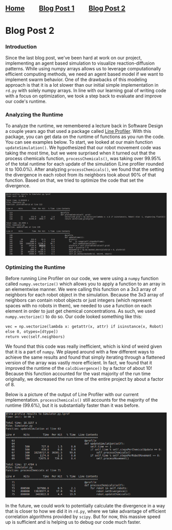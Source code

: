 ## [Home](https://jzerez.github.io/swarms/writeups/mainpage/main) &nbsp;&nbsp;&nbsp;&nbsp;&nbsp;&nbsp;&nbsp;&nbsp;[Blog Post 1](https://jzerez.github.io/swarms/writeups/blogpost1/blogpost1) &nbsp;&nbsp;&nbsp;&nbsp;&nbsp;&nbsp;&nbsp;&nbsp;[Blog Post 2](https://jzerez.github.io/swarms/writeups/blogpost2/blogpost2)
# Blog Post 2
### Introduction
Since the last blog post, we've been hard at work on our project, implementing an agent based simulation to visualize reaction-diffusion patterns. While using numpy arrays allows us to leverage computationally efficient computing methods, we need an agent based model if we want to implement swarm behavior. One of the drawbacks of this modeling approach is that it is a lot slower than our initial simple implementation in `rd.py` with solely numpy arrays. In line with our learning goal of writing code with a focus on optimization, we took a step back to evaluate and improve our code's runtime.

### Analyzing the Runtime
To analyze the runtime, we remembered a lecture back in Software Design a couple years ago that used a package called [Line Profiler](https://pypi.org/project/line-profiler/). With this package, you can get data on the runtime of functions as you run the code. You can see examples below. To start, we looked at our main function `updateSimulation()`. We hypothesized that our robot movement code was taking the most time, but we were surprised when it turned out that the process chemicals function, `processChemicals()`, was taking over 99.95% of the total runtime for each update of the simulation (Line profiler rounded it to 100.0%). After analyzing `processChemicals()`, we found that the setting the divergence in each robot from its neighbors took about 90% of that function. Based on that, we tried to optimize the code that set the divergence.

![line_profiler_start](./profiling1.png)

### Optimizing the Runtime
Before running Line Profiler on our code, we were using a `numpy` function called `numpy.vectorize()` which allows you to apply a function to an array in an elementwise manner. We were calling this function on a 3x3 array of neighbors for each robot object in the simulation. Because the 3x3 array of neighbors can contain robot objects or just integers (which represent spaces with no robots in them), we needed to use a function on each element in order to just get chemical concentrations. As such, we used `numpy.vectorize()` to do so. Our code looked something like this:

```
vec = np.vectorize(lambda x: getattr(x, attr) if isinstance(x, Robot) else 0, otypes=[dtype])
return vec(self.neighbors)
```

We found that this code was really inefficient, which is kind of weird given that it is a part of `numpy`. We played around with a few different ways to achieve the same results and found that simply iterating through a flattened version of the array was vastly more efficient. In fact, we found that it improved the runtime of the `calcDivergence()` by a factor of about 10! Because this function accounted for the vast majority of the run time originally, we decreased the run time of the entire project by about a factor of 8. 

Below is a picture of the output of Line Profiler with our current implementation. `processChemicals()` still accounts for the majority of the runtime (99.6%), but it is substantially faster than it was before. 

![line_profiler](./profiling3.png)

In the future, we could work to potentially calculate the divergence in a way that is closer to how we did it in `rd.py`, where we take advantage of efficient correlation algorithms provided by `scipy`. But for now, this massive speed up is sufficient and is helping us to debug our code much faster. 